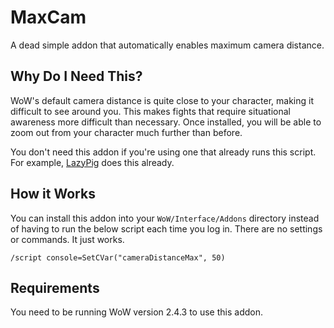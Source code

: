 # MaxCam
A dead simple addon that automatically enables maximum camera distance.

## Why Do I Need This?
WoW's default camera distance is quite close to your character, making it difficult to see around you. This makes fights that require situational awareness more difficult than necessary. Once installed, you will be able to zoom out from your character much further than before.

You don't need this addon if you're using one that already runs this script. For example, [LazyPig](https://github.com/Flierr/LazypigTBC) does this already.

## How it Works
You can install this addon into your `WoW/Interface/Addons` directory instead of having to run the below script each time you log in. There are no settings or commands. It just works.

```
/script console=SetCVar("cameraDistanceMax", 50)
```
## Requirements
You need to be running WoW version 2.4.3 to use this addon.
